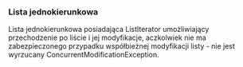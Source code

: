 ### Lista jednokierunkowa
Lista jednokierunkowa posiadająca ListIterator umożliwiający przechodzenie po liście i jej modyfikacje, aczkolwiek nie ma zabezpieczonego przypadku
współbieżnej modyfikacji listy - nie jest wyrzucany ConcurrentModificationException.
